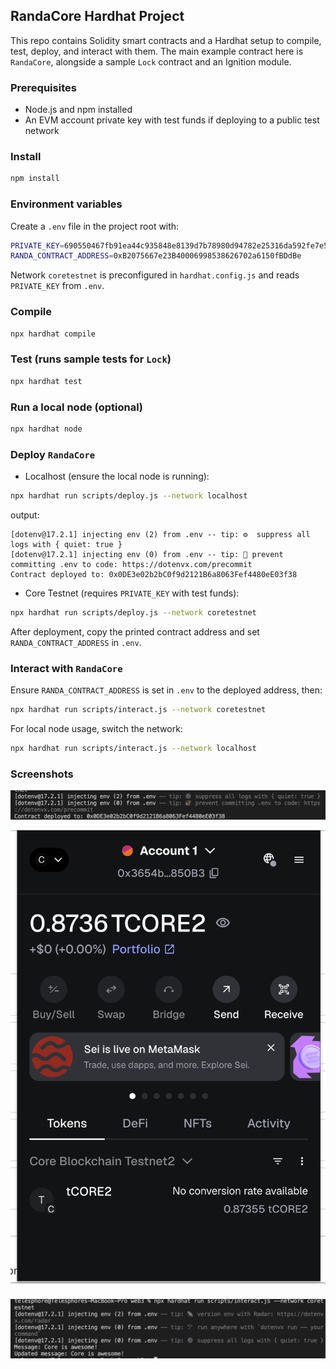 ## RandaCore Hardhat Project

This repo contains Solidity smart contracts and a Hardhat setup to compile, test, deploy, and interact with them. The main example contract here is `RandaCore`, alongside a sample `Lock` contract and an Ignition module.

### Prerequisites

- Node.js and npm installed
- An EVM account private key with test funds if deploying to a public test network

### Install

```bash
npm install
```

### Environment variables

Create a `.env` file in the project root with:

```bash
PRIVATE_KEY=690550467fb91ea44c935848e8139d7b78980d94782e25316da592fe7e5cdf22
RANDA_CONTRACT_ADDRESS=0xB2075667e23B40006998538626702a6150fBDdBe
```

Network `coretestnet` is preconfigured in `hardhat.config.js` and reads `PRIVATE_KEY` from `.env`.

### Compile

```bash
npx hardhat compile
```

### Test (runs sample tests for `Lock`)

```bash
npx hardhat test
```

### Run a local node (optional)

```bash
npx hardhat node
```

### Deploy `RandaCore`

- Localhost (ensure the local node is running):

```bash
npx hardhat run scripts/deploy.js --network localhost
```

 output:

```text
[dotenv@17.2.1] injecting env (2) from .env -- tip: ⚙️  suppress all logs with { quiet: true }
[dotenv@17.2.1] injecting env (0) from .env -- tip: 🔐 prevent committing .env to code: https://dotenvx.com/precommit
Contract deployed to: 0x0DE3e02b2bC0f9d2121B6a8063Fef4480eE03f38
```

- Core Testnet (requires `PRIVATE_KEY` with test funds):

```bash
npx hardhat run scripts/deploy.js --network coretestnet
```

After deployment, copy the printed contract address and set `RANDA_CONTRACT_ADDRESS` in `.env`.

### Interact with `RandaCore`

Ensure `RANDA_CONTRACT_ADDRESS` is set in `.env` to the deployed address, then:

```bash
npx hardhat run scripts/interact.js --network coretestnet
```

For local node usage, switch the network:

```bash
npx hardhat run scripts/interact.js --network localhost
```

### Screenshots

![RandaCore Screenshot](./Screenshot%202025-08-12%20at%2003.02.38.png)

![RandaCore Screenshot 2](./Screenshot%202025-08-12%20at%2003.13.16.png)

![RandaCore Screenshot 3](./Screenshot%202025-08-12%20at%2003.16.28.png)
